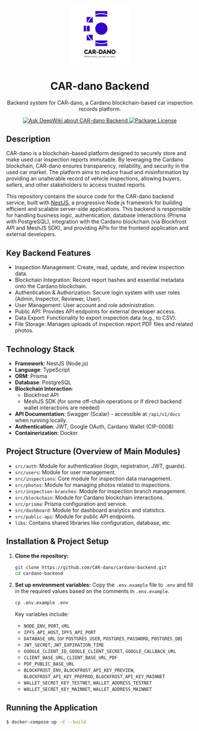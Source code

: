 <p align="center">
  <a href="https://cari.inspeksimobil.id" target="blank">
    <img src="./public/logo_car-dano.png" width="160" alt="CAR-dano Logo" />
  </a>
</p>

<h1 align="center">CAR-dano Backend</h1>

<p align="center">
  Backend system for CAR-dano, a Cardano blockchain-based car inspection records platform.
</p>

<p align="center">
  <a href="https://deepwiki.com/CAR-dano/cardano-backend" target="_blank">
    <img src="https://deepwiki.com/badge.svg" alt="Ask DeepWiki about CAR-dano Backend"/>
  </a>
  <a href="https://www.npmjs.com/~nestjscore" target="_blank"><img src="https://img.shields.io/npm/l/@nestjs/core.svg" alt="Package License" /></a>
  </p>

## Description

CAR-dano is a blockchain-based platform designed to securely store and make used car inspection reports immutable. By leveraging the Cardano blockchain, CAR-dano ensures transparency, reliability, and security in the used car market. The platform aims to reduce fraud and misinformation by providing an unalterable record of vehicle inspections, allowing buyers, sellers, and other stakeholders to access trusted reports.

This repository contains the source code for the CAR-dano backend service, built with [NestJS](https://nestjs.com), a progressive Node.js framework for building efficient and scalable server-side applications. This backend is responsible for handling business logic, authentication, database interactions (Prisma with PostgreSQL), integration with the Cardano blockchain (via Blockfrost API and MeshJS SDK), and providing APIs for the frontend application and external developers.

## Key Backend Features

- Inspection Management: Create, read, update, and review inspection data.
- Blockchain Integration: Record report hashes and essential metadata onto the Cardano blockchain.
- Authentication & Authorization: Secure login system with user roles (Admin, Inspector, Reviewer, User).
- User Management: User account and role administration.
- Public API: Provides API endpoints for external developer access.
- Data Export: Functionality to export inspection data (e.g., to CSV).
- File Storage: Manages uploads of inspection report PDF files and related photos.

## Technology Stack

- **Framework**: NestJS (Node.js)
- **Language**: TypeScript
- **ORM**: Prisma
- **Database**: PostgreSQL
- **Blockchain Interaction**:
  - Blockfrost API
  - MeshJS SDK (for some off-chain operations or if direct backend wallet interactions are needed)
- **API Documentation**: Swagger (Scalar) - accessible at `/api/v1/docs` when running locally.
- **Authentication**: JWT, Google OAuth, Cardano Wallet (CIP-0008)
- **Containerization**: Docker

## Project Structure (Overview of Main Modules)

- `src/auth`: Module for authentication (login, registration, JWT, guards).
- `src/users`: Module for user management.
- `src/inspections`: Core module for inspection data management.
- `src/photos`: Module for managing photos related to inspections.
- `src/inspection-branches`: Module for inspection branch management.
- `src/blockchain`: Module for Cardano blockchain interactions.
- `src/prisma`: Prisma configuration and service.
- `src/dashboard`: Module for dashboard analytics and statistics.
- `src/public-api`: Module for public API endpoints.
- `libs`: Contains shared libraries like configuration, database, etc.

## Installation & Project Setup

1.  **Clone the repository:**

    ```bash
    git clone https://github.com/CAR-dano/cardano-backend.git
    cd cardano-backend
    ```

2.  **Set up environment variables:**
    Copy the `.env.example` file to `.env` and fill in the required values based on the comments in `.env.example`.

    ```bash
    cp .env.example .env
    ```

    Key variables include:

    - `NODE_ENV`, `PORT`, `URL`
    - `IPFS_API_HOST`, `IPFS_API_PORT`
    - `DATABASE_URL` (or `POSTGRES_USER`, `POSTGRES_PASSWORD`, `POSTGRES_DB`)
    - `JWT_SECRET`, `JWT_EXPIRATION_TIME`
    - `GOOGLE_CLIENT_ID`, `GOOGLE_CLIENT_SECRET`, `GOOGLE_CALLBACK_URL`
    - `CLIENT_BASE_URL`, `CLIENT_BASE_URL_PDF`
    - `PDF_PUBLIC_BASE_URL`
    - `BLOCKFROST_ENV`, `BLOCKFROST_API_KEY_PREVIEW`, `BLOCKFROST_API_KEY_PREPROD`, `BLOCKFROST_API_KEY_MAINNET`
    - `WALLET_SECRET_KEY_TESTNET`, `WALLET_ADDRESS_TESTNET`
    - `WALLET_SECRET_KEY_MAINNET`, `WALLET_ADDRESS_MAINNET`

## Running the Application

```bash
$ docker-compose up -d --build
```
